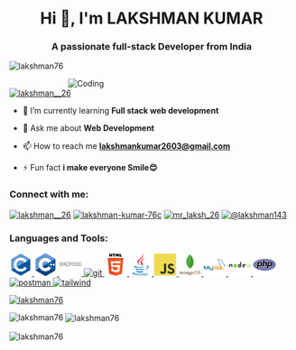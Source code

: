 <h1 align="center">Hi 👋, I'm LAKSHMAN KUMAR</h1>
<h3 align="center">A passionate full-stack Developer from India</h3>

<p align="left"> <img src="https://komarev.com/ghpvc/?username=lakshman76&label=Profile%20views&color=0e75b6&style=flat" alt="lakshman76" /> </p>
<img  align="right" alt="Coding" width="400" src="https://camo.githubusercontent.com/5ddf73ad3a205111cf8c686f687fc216c2946a75005718c8da5b837ad9de78c9/68747470733a2f2f7468756d62732e6766796361742e636f6d2f4576696c4e657874446576696c666973682d736d616c6c2e676966">

<p align="left"> <a href="https://twitter.com/lakshman__26" target="blank"><img src="https://img.shields.io/twitter/follow/lakshman__26?logo=twitter&style=for-the-badge" alt="lakshman__26" /></a> </p>

- 🌱 I’m currently learning **Full stack web development**

- 💬 Ask me about **Web Development**

- 📫 How to reach me **lakshmankumar2603@gmail.com**

- ⚡ Fun fact **i make everyone Smile😊**

<h3 align="left">Connect with me:</h3>
<p align="left">
<a href="https://twitter.com/lakshman__26" target="blank"><img align="center" src="https://raw.githubusercontent.com/rahuldkjain/github-profile-readme-generator/master/src/images/icons/Social/twitter.svg" alt="lakshman__26" height="30" width="40" /></a>
<a href="https://linkedin.com/in/lakshman-kumar-76c" target="blank"><img align="center" src="https://raw.githubusercontent.com/rahuldkjain/github-profile-readme-generator/master/src/images/icons/Social/linked-in-alt.svg" alt="lakshman-kumar-76c" height="30" width="40" /></a>
<a href="https://instagram.com/mr_laksh_26" target="blank"><img align="center" src="https://raw.githubusercontent.com/rahuldkjain/github-profile-readme-generator/master/src/images/icons/Social/instagram.svg" alt="mr_laksh_26" height="30" width="40" /></a>
<a href="https://hashnode.com/@lakshman143" target="blank"><img align="center" src="https://raw.githubusercontent.com/rahuldkjain/github-profile-readme-generator/master/src/images/icons/Social/hashnode.svg" alt="@lakshman143" height="30" width="40" /></a>
</p>

<h3 align="left">Languages and Tools:</h3>
<p align="left"> <a href="https://www.cprogramming.com/" target="_blank" rel="noreferrer"> <img src="https://raw.githubusercontent.com/devicons/devicon/master/icons/c/c-original.svg" alt="c" width="40" height="40"/> </a> <a href="https://www.w3schools.com/cpp/" target="_blank" rel="noreferrer"> <img src="https://raw.githubusercontent.com/devicons/devicon/master/icons/cplusplus/cplusplus-original.svg" alt="cplusplus" width="40" height="40"/> </a> <a href="https://expressjs.com" target="_blank" rel="noreferrer"> <img src="https://raw.githubusercontent.com/devicons/devicon/master/icons/express/express-original-wordmark.svg" alt="express" width="40" height="40"/> </a> <a href="https://git-scm.com/" target="_blank" rel="noreferrer"> <img src="https://www.vectorlogo.zone/logos/git-scm/git-scm-icon.svg" alt="git" width="40" height="40"/> </a> <a href="https://www.w3.org/html/" target="_blank" rel="noreferrer"> <img src="https://raw.githubusercontent.com/devicons/devicon/master/icons/html5/html5-original-wordmark.svg" alt="html5" width="40" height="40"/> </a> <a href="https://www.java.com" target="_blank" rel="noreferrer"> <img src="https://raw.githubusercontent.com/devicons/devicon/master/icons/java/java-original.svg" alt="java" width="40" height="40"/> </a> <a href="https://developer.mozilla.org/en-US/docs/Web/JavaScript" target="_blank" rel="noreferrer"> <img src="https://raw.githubusercontent.com/devicons/devicon/master/icons/javascript/javascript-original.svg" alt="javascript" width="40" height="40"/> </a> <a href="https://www.mongodb.com/" target="_blank" rel="noreferrer"> <img src="https://raw.githubusercontent.com/devicons/devicon/master/icons/mongodb/mongodb-original-wordmark.svg" alt="mongodb" width="40" height="40"/> </a> <a href="https://www.mysql.com/" target="_blank" rel="noreferrer"> <img src="https://raw.githubusercontent.com/devicons/devicon/master/icons/mysql/mysql-original-wordmark.svg" alt="mysql" width="40" height="40"/> </a> <a href="https://nodejs.org" target="_blank" rel="noreferrer"> <img src="https://raw.githubusercontent.com/devicons/devicon/master/icons/nodejs/nodejs-original-wordmark.svg" alt="nodejs" width="40" height="40"/> </a> <a href="https://www.php.net" target="_blank" rel="noreferrer"> <img src="https://raw.githubusercontent.com/devicons/devicon/master/icons/php/php-original.svg" alt="php" width="40" height="40"/> </a> <a href="https://postman.com" target="_blank" rel="noreferrer"> <img src="https://www.vectorlogo.zone/logos/getpostman/getpostman-icon.svg" alt="postman" width="40" height="40"/> </a> <a href="https://tailwindcss.com/" target="_blank" rel="noreferrer"> <img src="https://www.vectorlogo.zone/logos/tailwindcss/tailwindcss-icon.svg" alt="tailwind" width="40" height="40"/> </a> </p>

<p align="left"> <a href="https://github.com/ryo-ma/github-profile-trophy"><img width="525" src="https://github-profile-trophy.vercel.app/?username=lakshman76" alt="lakshman76" /></a> </p>

<p><img align="left" src="https://github-readme-stats.vercel.app/api/top-langs?username=lakshman76&show_icons=true&locale=en&layout=compact" alt="lakshman76" /></p>

<p>&nbsp;<img align="center" src="https://github-readme-stats.vercel.app/api?username=lakshman76&show_icons=true&locale=en" alt="lakshman76" /></p>

<p><img align="center" src="https://github-readme-streak-stats.herokuapp.com/?user=lakshman76&" alt="lakshman76" /></p>

